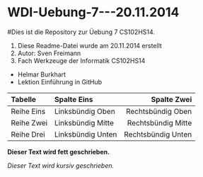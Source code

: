 WDI-Uebung-7---20.11.2014
=========================
#Dies ist die Repository zur Üebung 7 CS102HS14.
1. Diese Readme-Datei wurde am 20.11.2014 erstellt
2. Autor: Sven Freimann
3. Fach Werkzeuge der Informatik CS102HS14
 + Helmar Burkhart
 + Lektion Einführung in GitHub

|Tabelle   |Spalte Eins      |Spalte Zwei       |
|:---------|:----------------| ----------------:|
|Reihe Eins|Linksbündig Oben |Rechtsbündig Oben |
|Reihe Zwei|Linksbündig Mitte|Rechtsbündig Mitte|
|Reihe Drei|Linksbündig Unten|Rechtsbündig Unten|

**Dieser Text wird fett geschrieben.**

*Dieser Text wird kursiv geschrieben.*
